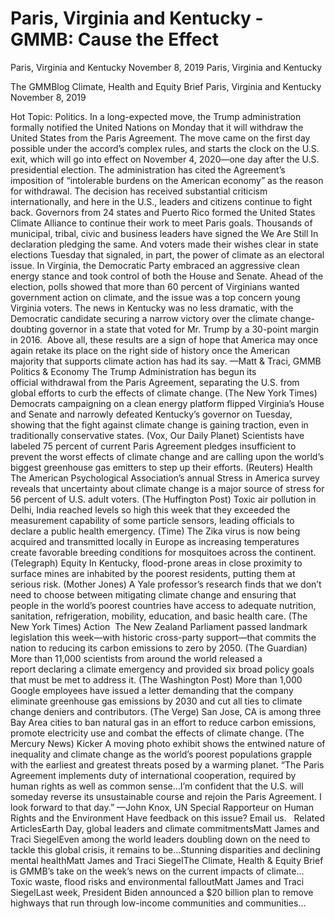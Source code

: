 # Paris, Virginia and Kentucky - GMMB: Cause the Effect


Paris, Virginia and Kentucky
November 8, 2019
Paris, Virginia and Kentucky
 
The GMMBlog
Climate, Health and Equity Brief Paris, Virginia and Kentucky
November 8, 2019
 
Hot Topic: Politics. In a long-expected move, the Trump administration formally notified the United Nations on Monday that it will withdraw the United States from the Paris Agreement. The move came on the first day possible under the accord’s complex rules, and starts the clock on the U.S. exit, which will go into effect on November 4, 2020—one day after the U.S. presidential election. The administration has cited the Agreement’s imposition of “intolerable burdens on the American economy” as the reason for withdrawal.
The decision has received substantial criticism internationally, and here in the U.S., leaders and citizens continue to fight back. Governors from 24 states and Puerto Rico formed the United States Climate Alliance to continue their work to meet Paris goals. Thousands of municipal, tribal, civic and business leaders have signed the We Are Still In declaration pledging the same. And voters made their wishes clear in state elections Tuesday that signaled, in part, the power of climate as an electoral issue.
In Virginia, the Democratic Party embraced an aggressive clean energy stance and took control of both the House and Senate. Ahead of the election, polls showed that more than 60 percent of Virginians wanted government action on climate, and the issue was a top concern young Virginia voters. The news in Kentucky was no less dramatic, with the Democratic candidate securing a narrow victory over the climate change-doubting governor in a state that voted for Mr. Trump by a 30-point margin in 2016.  Above all, these results are a sign of hope that America may once again retake its place on the right side of history once the American majority that supports climate action has had its say.
—Matt & Traci, GMMB
Politics & Economy
The Trump Administration has begun its official withdrawal from the Paris Agreement, separating the U.S. from global efforts to curb the effects of climate change. (The New York Times)
Democrats campaigning on a clean energy platform flipped Virginia’s House and Senate and narrowly defeated Kentucky’s governor on Tuesday, showing that the fight against climate change is gaining traction, even in traditionally conservative states. (Vox, Our Daily Planet)
Scientists have labeled 75 percent of current Paris Agreement pledges insufficient to prevent the worst effects of climate change and are calling upon the world’s biggest greenhouse gas emitters to step up their efforts. (Reuters)
Health
The American Psychological Association’s annual Stress in America survey reveals that uncertainty about climate change is a major source of stress for 56 percent of U.S. adult voters. (The Huffington Post)
Toxic air pollution in Delhi, India reached levels so high this week that they exceeded the measurement capability of some particle sensors, leading officials to declare a public health emergency. (Time)
The Zika virus is now being acquired and transmitted locally in Europe as increasing temperatures create favorable breeding conditions for mosquitoes across the continent. (Telegraph)
Equity
In Kentucky, flood-prone areas in close proximity to surface mines are inhabited by the poorest residents, putting them at serious risk. (Mother Jones)
A Yale professor’s research finds that we don’t need to choose between mitigating climate change and ensuring that people in the world’s poorest countries have access to adequate nutrition, sanitation, refrigeration, mobility, education, and basic health care. (The New York Times)
Action 
The New Zealand Parliament passed landmark legislation this week—with historic cross-party support—that commits the nation to reducing its carbon emissions to zero by 2050. (The Guardian)
More than 11,000 scientists from around the world released a report declaring a climate emergency and provided six broad policy goals that must be met to address it. (The Washington Post)
More than 1,000 Google employees have issued a letter demanding that the company eliminate greenhouse gas emissions by 2030 and cut all ties to climate change deniers and contributors. (The Verge)
San Jose, CA is among three Bay Area cities to ban natural gas in an effort to reduce carbon emissions, promote electricity use and combat the effects of climate change. (The Mercury News)
Kicker
A moving photo exhibit shows the entwined nature of inequality and climate change as the world’s poorest populations grapple with the earliest and greatest threats posed by a warming planet.
“The Paris Agreement implements duty of international cooperation, required by human rights as well as common sense…I’m confident that the U.S. will someday reverse its unsustainable course and rejoin the Paris Agreement. I look forward to that day.”
—John Knox, UN Special Rapporteur on Human Rights and the Environment
Have feedback on this issue? Email us.
 
Related ArticlesEarth Day, global leaders and climate commitmentsMatt James and Traci SiegelEven among the world leaders doubling down on the need to tackle this global crisis, it remains to be…Stunning disparities and declining mental healthMatt James and Traci SiegelThe Climate, Health & Equity Brief is GMMB’s take on the week’s news on the current impacts of climate…Toxic waste, flood risks and environmental falloutMatt James and Traci SiegelLast week, President Biden announced a $20 billion plan to remove highways that run through low-income communities and communities…
